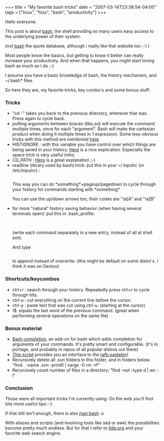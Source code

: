 +++
title = "My favorite bash tricks"
date = "2007-03-14T23:38:54-04:00"
tags = ["linux", "foss", "bash", "productivity"]
+++
<p>Hello everyone.<br />

This post is about <a href="http://www.gnu.org/software/bash/">bash</a>, the shell providing so many users easy access to the underlying power of their system.<br />

(not <a href="http://www.bash.org/">bash</a> the quote database, although i really like that website too ;-) )<br />

Most people know the basics, but getting to know it better can really increase your productivity.  And when that happens, you might start loving bash as much as I do ;-)</p>

<p>I assume you have a basic knowledge of bash, the history mechanism, and  ~/.bash* files.<br />

So here they are, my favorite tricks, key combo's and some bonus stuff:</p>

<h3>Tricks</h3>

<ul>

<li>"cd -" takes you back to the previous directory, wherever that was.  Press again to cycle back.</li>

<li>putting arguments between braces {like,so} will execute the command multiple times, once for each "argument".  Bash will make the cartesian product when doing it multiple times in 1 expression.  Some less-obvious tricks with this method are mentioned <a href="http://www.bhaskarvk.info/technology/bash-tricks.html">here</a></li>

<li>HISTIGNORE : with this variable you have control over which things are being saved in your history.  <a href="http://www.talug.org/events/20030709/cmdline_history.html">Here</a> is a nice explication.  Especially the space trick is very useful imho.</li>

<li>CD_PATH : <a href="http://www.caliban.org/bash/">Here</a> is a great explanation ;-)</li>

<li>readline (library used by bash) trick:  put this in your ~/.inputrc (or /etc/inputrc) :<br />

<pre><![CDATA[

"\e[5~": history-search-backward

"\e[6~": history-search-forward

]]></pre><p>This way you can do *something*+pageup/pagedown to cycle through your history for commands starting with *something*<br />

You can use the up/down arrows too, their codes are "\e[A" and "\e[B"

</li>

<li>for more "natural" history saving behavior (when having several terminals open): put this in .bash_profile: <br/><br />

<pre><![CDATA[PROMPT_COMMAND='history -a']]></pre><p> (write each command separately in a new entry, instead of all at shell exit).<br />

And type </p>

<pre><![CDATA[shopt -s histappend]]></pre><p> to append instead of overwrite. (this might be default on some distro's.  I think it was on Gentoo)</li>

</ul>

<h3>Shortcuts/keycombos</h3>

<ul>

<li>ctrl+r : search through your history.  Repeatedly press ctrl+r to cycle through hits.</li>

<li>ctrl-u : cut everything on the current line before the cursor.</li>

<li>ctrl-y : paste text that was cut using ctrl-u. (starting at the cursor)</li>

<li>!$: equals the last word of the previous command. (great when performing several operations on the same file)</li>

</ul>

<h3>Bonus material</h3>

<ul>

<li><a href="http://www.caliban.org/bash/index.shtml#completion">Bash completion</a>, an add-on for bash which adds completion for arguments of your commands.  It's pretty smart and configurable.  (it's in portage, and probably in repos of all popular distros out there)</li>

<li><a href="http://n01se.net/agriffis/nopaste/">This script</a> provides you an interface to the <a href="http://rafb.net/paste/">rafb pastebin</a>!</li>

<li>Recursively delete all .svn folders in this folder, and in folders below. "find . -name .svn -print0 | xargs -0 rm -rf"</li>

<li>Recursively count number of files in a directory: "find -not -type d | wc -l"</li>

</ul>

<h3>Conclusion</h3>

<p>Those were all important tricks I'm currently using.  On the web you'll find lots more useful tips :-).<br />

If that still isn't enough, there is also <a href="http://www.gnu.org/software/bash/manual/bashref.html">man bash</a> :o</p>

<p>With aliases and scripts (and involving tools like sed or awk) the possibilities become pretty much endless.  But for that I refer to <a href="http://tldp.org/LDP/abs/html/">tldp.org</a> and your favorite web search engine.</p>
